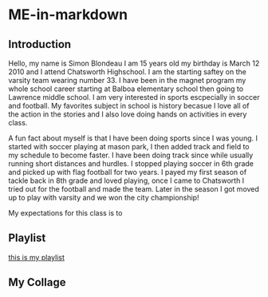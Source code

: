# ME-in-markdown

## Introduction
Hello, my name is Simon Blondeau I am 15 years old my birthday is March 12 2010 and I attend Chatsworth Highschool. I am the starting saftey on the varsity team wearing number 33. I have been in the magnet program my whole school career starting at Balboa elementary school then going to Lawrence middle school. I am very interested in sports escpecially in soccer and football. My favorites subject in school is history becasue I love all of the action in the stories and I also love doing hands on activities in every class.

A fun fact about myself is that I have been doing sports since I was young. I started with soccer playing at mason park, I then added track and field to my schedule to become faster. I have been doing track since while usually running short distances and hurdles. I stopped playing soccer in 6th grade and picked up with flag football for two years. I payed my first season of tackle back in 8th grade and loved playing, once I came to Chatsworth I tried out for the football and made the team. Later in the season I got moved up to play with varsity and we won the city championship!

My expectations for this class is to 
## Playlist
[this is my playlist]()

## My Collage

